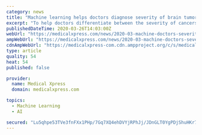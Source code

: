 ```yaml
---
category: news
title: "Machine learning helps doctors diagnose severity of brain tumors"
excerpt: "To help doctors differentiate between the severity of cancers in the brain, an international team of researchers led by Dr. Murat Günel, Chair of Neurosurgery at Yale School of Medicine, and Nixdorff-German Professor of Neurosurgery, built a machine learning model that uses complex mathematics to learn how various types of brain tumors look in ..."
publishedDateTime: 2020-03-26T14:03:00Z
webUrl: "https://medicalxpress.com/news/2020-03-machine-doctors-severity-brain-tumors.html"
ampWebUrl: "https://medicalxpress.com/news/2020-03-machine-doctors-severity-brain-tumors.amp"
cdnAmpWebUrl: "https://medicalxpress-com.cdn.ampproject.org/c/s/medicalxpress.com/news/2020-03-machine-doctors-severity-brain-tumors.amp"
type: article
quality: 54
heat: 54
published: false

provider:
  name: Medical Xpress
  domain: medicalxpress.com

topics:
  - Machine Learning
  - AI

secured: "Lu5qhpe53TVe3fnFXx1PHp/7Gq7XQ4ehDVYjRPhJj/JDnGLT0YgPDjShuHKr7yYkRO1zzhpfGLw5AEJMJo92fWxkBezMp34QmALXy+vNOrEQMTiyg89gnXPE4FHLPgYKy6fVjkHhrGqpqp+09dN6gWqYsV595jlaNQFug8WGWk3W2cuKqzxequs4oy547DPz7Urk8L2W2gQhanXIuv+BRmcEGz6zt05X6rQErPFM0vt/TPaf9bTXkK2BSrJoAFBSre8xzhNFBaAnl+J5goMlicb1sCr1T0EuORgn0TnEdr40uvq06JEFS54xZpCYd/Ei/N0Rr2MznLtETUQiP46NntwiD0LIfo5sEFqPeNcT91jZZreD/mZPZucihs+ipw8MxrMt+Oox040GViLsuyWGfSzk4ppk/lwoD6QvGxV8yo8LuYSTKjyysAls9w60vJ4++sJ3Ah2tqzt78LPnAW45dAl6CGH7y5gv04kImJ4tl3c=;6RVBUImWu3r3yfc3mt+rkQ=="
---
```


